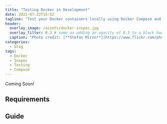 ```yaml
---
title: "Testing Docker in Development"
date: 2021-07-22T15:52
tagline: "Test your Docker containers locally using Docker Compose and Inspec."
header:
  overlay_image: /assets/docker-inspec.jpg
  overlay_filter: 0.3 # same as adding an opacity of 0.5 to a black background
  caption: "Photo credit: [**Stefan Miron**](https://www.flickr.com/photos/barrycandlemaker)"
categories:
  - blog
tags:
  - Docker
  - Inspec
  - Testing
  - Compose
---
```


Coming Soon!

## Requirements


## Guide